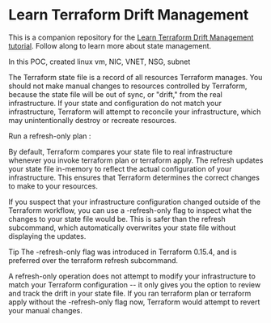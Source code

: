 # Learn Terraform Drift Management

This is a companion repository for the [Learn Terraform Drift Management tutorial](https://developer.hashicorp.com/terraform/tutorials/state/resource-drift). Follow along to learn more about state management.

In this POC, created linux vm, NIC, VNET, NSG, subnet

The Terraform state file is a record of all resources Terraform manages. You should not make manual changes to resources controlled by Terraform, because the state file will be out of sync, or "drift," from the real infrastructure. If your state and configuration do not match your infrastructure, Terraform will attempt to reconcile your infrastructure, which may unintentionally destroy or recreate resources.

Run a refresh-only plan :

By default, Terraform compares your state file to real infrastructure whenever you invoke terraform plan or terraform apply. The refresh updates your state file in-memory to reflect the actual configuration of your infrastructure. This ensures that Terraform determines the correct changes to make to your resources.

If you suspect that your infrastructure configuration changed outside of the Terraform workflow, you can use a -refresh-only flag to inspect what the changes to your state file would be. This is safer than the refresh subcommand, which automatically overwrites your state file without displaying the updates.

Tip
The -refresh-only flag was introduced in Terraform 0.15.4, and is preferred over the terraform refresh subcommand.

A refresh-only operation does not attempt to modify your infrastructure to match your Terraform configuration -- it only gives you the option to review and track the drift in your state file.
If you ran terraform plan or terraform apply without the -refresh-only flag now, Terraform would attempt to revert your manual changes.
